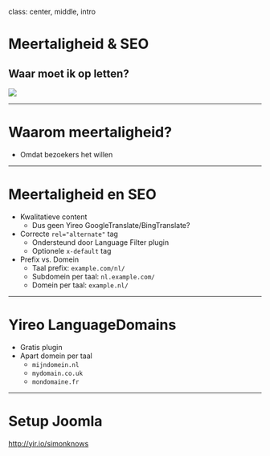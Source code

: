 class: center, middle, intro
# Meertaligheid & SEO
## Waar moet ik op letten?
<img src="/images/logos-seo.png">

---
# Waarom meertaligheid?
- Omdat bezoekers het willen

---
# Meertaligheid en SEO
- Kwalitatieve content
    - Dus geen Yireo GoogleTranslate/BingTranslate?
- Correcte `rel="alternate"` tag
    - Ondersteund door Language Filter plugin
    - Optionele `x-default` tag
- Prefix vs. Domein
    - Taal prefix: `example.com/nl/`
    - Subdomein per taal: `nl.example.com/`
    - Domein per taal: `example.nl/`

---
# Yireo LanguageDomains
- Gratis plugin
- Apart domein per taal
    - `mijndomein.nl`
    - `mydomain.co.uk`
    - `mondomaine.fr`

---
# Setup Joomla
http://yir.io/simonknows
